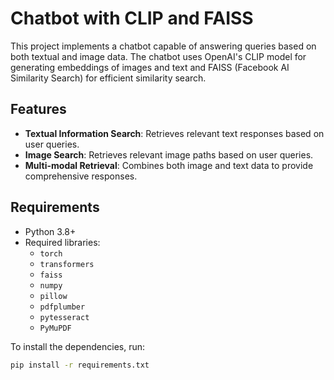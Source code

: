 # Chatbot with CLIP and FAISS

This project implements a chatbot capable of answering queries based on both textual and image data. The chatbot uses OpenAI's CLIP model for generating embeddings of images and text and FAISS (Facebook AI Similarity Search) for efficient similarity search.

## Features

- **Textual Information Search**: Retrieves relevant text responses based on user queries.
- **Image Search**: Retrieves relevant image paths based on user queries.
- **Multi-modal Retrieval**: Combines both image and text data to provide comprehensive responses.

## Requirements

- Python 3.8+
- Required libraries:
  - `torch`
  - `transformers`
  - `faiss`
  - `numpy`
  - `pillow`
  - `pdfplumber`
  - `pytesseract`
  - `PyMuPDF`
  
To install the dependencies, run:
```bash
pip install -r requirements.txt
